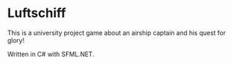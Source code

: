 # Luftschiff

This is a university project game about an airship captain and his quest for glory!

Written in C# with SFML.NET.
